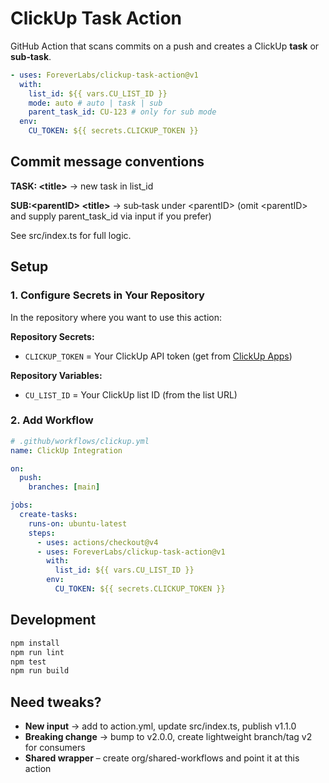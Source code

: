 # ClickUp Task Action

GitHub Action that scans commits on a push and creates a ClickUp **task** or **sub‑task**.

```yaml
- uses: ForeverLabs/clickup-task-action@v1
  with:
    list_id: ${{ vars.CU_LIST_ID }}
    mode: auto # auto | task | sub
    parent_task_id: CU-123 # only for sub mode
  env:
    CU_TOKEN: ${{ secrets.CLICKUP_TOKEN }}
```

## Commit message conventions

**TASK: \<title\>** → new task in list_id

**SUB:\<parentID\> \<title\>** → sub‑task under \<parentID\>
(omit \<parentID\> and supply parent_task_id via input if you prefer)

See src/index.ts for full logic.

## Setup

### 1. Configure Secrets in Your Repository

In the repository where you want to use this action:

**Repository Secrets:**

- `CLICKUP_TOKEN` = Your ClickUp API token (get from [ClickUp Apps](https://app.clickup.com/settings/apps))

**Repository Variables:**

- `CU_LIST_ID` = Your ClickUp list ID (from the list URL)

### 2. Add Workflow

```yaml
# .github/workflows/clickup.yml
name: ClickUp Integration

on:
  push:
    branches: [main]

jobs:
  create-tasks:
    runs-on: ubuntu-latest
    steps:
      - uses: actions/checkout@v4
      - uses: ForeverLabs/clickup-task-action@v1
        with:
          list_id: ${{ vars.CU_LIST_ID }}
        env:
          CU_TOKEN: ${{ secrets.CLICKUP_TOKEN }}
```

## Development

```bash
npm install
npm run lint
npm test
npm run build
```

## Need tweaks?

- **New input** → add to action.yml, update src/index.ts, publish v1.1.0
- **Breaking change** → bump to v2.0.0, create lightweight branch/tag v2 for consumers
- **Shared wrapper** – create org/shared-workflows and point it at this action
